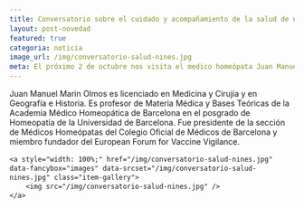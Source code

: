 ```yaml
---
title: Conversatorio sobre el cuidado y acompañamiento de la salud de nuestrxs niñxs
layout: post-novedad
featured: true
categoria: noticia
image_url: /img/conversatorio-salud-nines.jpg
meta: El próximo 2 de octubre nos visita el medico homeópata Juan Manuel Marin Olmos desde España. 
--- 
```


Juan Manuel Marin Olmos es licenciado en Medicina y Cirujía y en Geografía e Historia. Es profesor de Materia Médica y Bases Teóricas de la Academia Médico Homeopática de Barcelona en el posgrado de Homeopatía de la Universidad de Barcelona. Fue presidente de la sección de Médicos Homeópatas del Colegio Oficial de Médicos de Barcelona y miembro fundador del European Forum for Vaccine Vigilance.

<div style="position: relative;">
	<div class="gallery col-3">

	<a style="width: 100%;" href="/img/conversatorio-salud-nines.jpg" data-fancybox="images" data-srcset="/img/conversatorio-salud-nines.jpg" class="item-gallery">
		<img src="/img/conversatorio-salud-nines.jpg" />
	</a>

</div>
</div>

